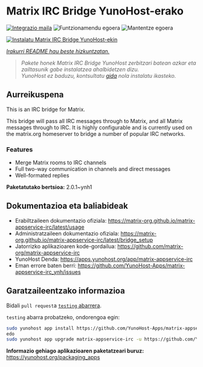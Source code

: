 <!--
Ohart ongi: README hau automatikoki sortu da <https://github.com/YunoHost/apps/tree/master/tools/readme_generator>ri esker
EZ editatu eskuz.
-->

# Matrix IRC Bridge YunoHost-erako

[![Integrazio maila](https://dash.yunohost.org/integration/matrix-appservice-irc.svg)](https://ci-apps.yunohost.org/ci/apps/matrix-appservice-irc/) ![Funtzionamendu egoera](https://ci-apps.yunohost.org/ci/badges/matrix-appservice-irc.status.svg) ![Mantentze egoera](https://ci-apps.yunohost.org/ci/badges/matrix-appservice-irc.maintain.svg)

[![Instalatu Matrix IRC Bridge YunoHost-ekin](https://install-app.yunohost.org/install-with-yunohost.svg)](https://install-app.yunohost.org/?app=matrix-appservice-irc)

*[Irakurri README hau beste hizkuntzatan.](./ALL_README.md)*

> *Pakete honek Matrix IRC Bridge YunoHost zerbitzari batean azkar eta zailtasunik gabe instalatzea ahalbidetzen dizu.*  
> *YunoHost ez baduzu, kontsultatu [gida](https://yunohost.org/install) nola instalatu ikasteko.*

## Aurreikuspena

This is an IRC bridge for Matrix. 

This bridge will pass all IRC messages through to Matrix, and all Matrix messages through to IRC.
It is highly configurable and is currently used on the matrix.org homeserver to bridge a number of popular IRC networks.

### Features

- Merge Matrix rooms to IRC channels
- Full two-way communication in channels and direct messages
- Well-formated replies


**Paketatutako bertsioa:** 2.0.1~ynh1
## Dokumentazioa eta baliabideak

- Erabiltzaileen dokumentazio ofiziala: <https://matrix-org.github.io/matrix-appservice-irc/latest/usage>
- Administratzaileen dokumentazio ofiziala: <https://matrix-org.github.io/matrix-appservice-irc/latest/bridge_setup>
- Jatorrizko aplikazioaren kode-gordailua: <https://github.com/matrix-org/matrix-appservice-irc>
- YunoHost Denda: <https://apps.yunohost.org/app/matrix-appservice-irc>
- Eman errore baten berri: <https://github.com/YunoHost-Apps/matrix-appservice-irc_ynh/issues>

## Garatzaileentzako informazioa

Bidali `pull request`a [`testing` abarrera](https://github.com/YunoHost-Apps/matrix-appservice-irc_ynh/tree/testing).

`testing` abarra probatzeko, ondorengoa egin:

```bash
sudo yunohost app install https://github.com/YunoHost-Apps/matrix-appservice-irc_ynh/tree/testing --debug
edo
sudo yunohost app upgrade matrix-appservice-irc -u https://github.com/YunoHost-Apps/matrix-appservice-irc_ynh/tree/testing --debug
```

**Informazio gehiago aplikazioaren paketatzeari buruz:** <https://yunohost.org/packaging_apps>
